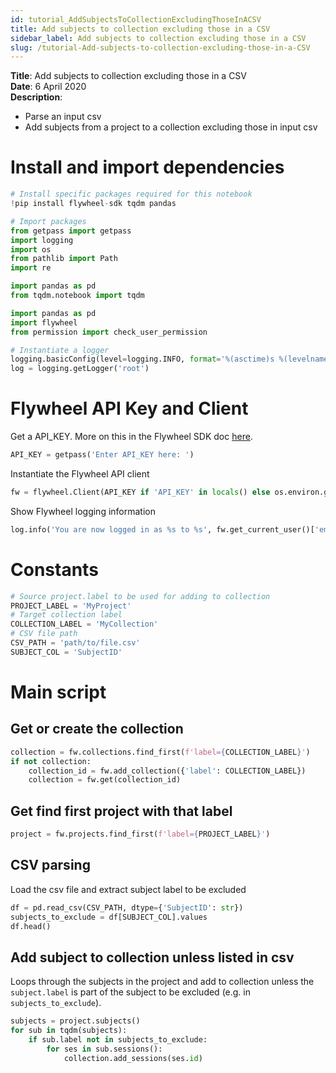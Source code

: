 ```yaml
---
id: tutorial_AddSubjectsToCollectionExcludingThoseInACSV
title: Add subjects to collection excluding those in a CSV  
sidebar_label: Add subjects to collection excluding those in a CSV
slug: /tutorial-Add-subjects-to-collection-excluding-those-in-a-CSV
---
```

**Title**: Add subjects to collection excluding those in a CSV  
**Date**: 6 April 2020  
**Description**:  
* Parse an input csv
* Add subjects from a project to a collection excluding those in input csv

# Install and import dependencies


```python
# Install specific packages required for this notebook
!pip install flywheel-sdk tqdm pandas 
```


```python
# Import packages
from getpass import getpass
import logging
import os
from pathlib import Path
import re

import pandas as pd
from tqdm.notebook import tqdm

import pandas as pd
import flywheel
from permission import check_user_permission

```


```python
# Instantiate a logger
logging.basicConfig(level=logging.INFO, format='%(asctime)s %(levelname)s %(message)s')
log = logging.getLogger('root')
```

# Flywheel API Key and Client

Get a API_KEY. More on this in the Flywheel SDK doc [here](https://flywheel-io.gitlab.io/product/backend/sdk/branches/master/python/getting_started.html#api-key).


```python
API_KEY = getpass('Enter API_KEY here: ')
```

Instantiate the Flywheel API client


```python
fw = flywheel.Client(API_KEY if 'API_KEY' in locals() else os.environ.get('FW_KEY'))
```

Show Flywheel logging information


```python
log.info('You are now logged in as %s to %s', fw.get_current_user()['email'], fw.get_config()['site']['api_url'])
```

# Constants


```python
# Source project.label to be used for adding to collection
PROJECT_LABEL = 'MyProject'
# Target collection label
COLLECTION_LABEL = 'MyCollection'
# CSV file path
CSV_PATH = 'path/to/file.csv'  
SUBJECT_COL = 'SubjectID'
```

# Main script

## Get or create the collection


```python
collection = fw.collections.find_first(f'label={COLLECTION_LABEL}')
if not collection:
    collection_id = fw.add_collection({'label': COLLECTION_LABEL})
    collection = fw.get(collection_id)
```

## Get find first project with that label


```python
project = fw.projects.find_first(f'label={PROJECT_LABEL}')
```

## CSV parsing

Load the csv file and extract subject label to be excluded


```python
df = pd.read_csv(CSV_PATH, dtype={'SubjectID': str})
subjects_to_exclude = df[SUBJECT_COL].values
df.head()
```

## Add subject to collection unless listed in csv

Loops through the subjects in the project and add to collection unless the `subject.label` is part of the subject to be excluded (e.g. in `subjects_to_exclude`).


```python
subjects = project.subjects()
for sub in tqdm(subjects):
    if sub.label not in subjects_to_exclude:
        for ses in sub.sessions():
            collection.add_sessions(ses.id)
```
